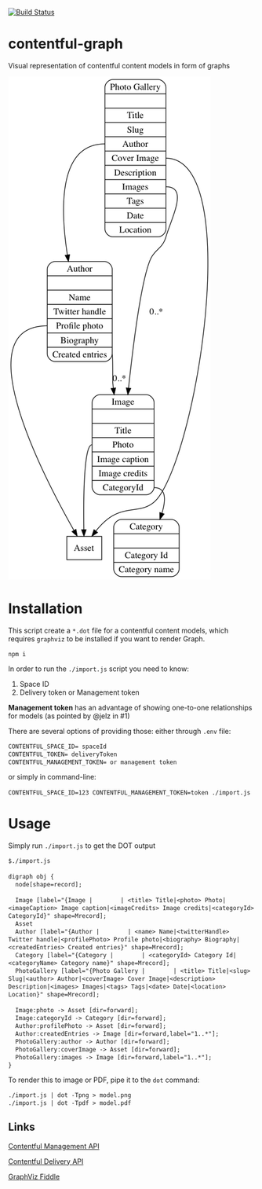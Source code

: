 [![Build Status](https://travis-ci.org/lotas/contentful-graph.svg?branch=master)](https://travis-ci.org/lotas/contentful-graph)

# contentful-graph
Visual representation of contentful content models in form of graphs

![alt](./samples/PhotoGallery/models.png)


# Installation

This script create a `*.dot` file for a contentful content models, which requires `graphviz` to be installed if you want to render Graph.

```
npm i
```

In order to run the `./import.js` script you need to know:

1. Space ID
2. Delivery token or Management token

**Management token** has an advantage of showing one-to-one relationships for models (as pointed by @jelz in #1)

There are several options of providing those: either through `.env` file:

```
CONTENTFUL_SPACE_ID= spaceId
CONTENTFUL_TOKEN= deliveryToken
CONTENTFUL_MANAGEMENT_TOKEN= or management token
```

or simply in command-line:

`CONTENTFUL_SPACE_ID=123 CONTENTFUL_MANAGEMENT_TOKEN=token ./import.js`


# Usage

Simply run `./import.js` to get the DOT output

```
$./import.js

digraph obj {
  node[shape=record];

  Image [label="{Image |        | <title> Title|<photo> Photo|<imageCaption> Image caption|<imageCredits> Image credits|<categoryId> CategoryId}" shape=Mrecord];
  Asset
  Author [label="{Author |        | <name> Name|<twitterHandle> Twitter handle|<profilePhoto> Profile photo|<biography> Biography|<createdEntries> Created entries}" shape=Mrecord];
  Category [label="{Category |        | <categoryId> Category Id|<categoryName> Category name}" shape=Mrecord];
  PhotoGallery [label="{Photo Gallery |        | <title> Title|<slug> Slug|<author> Author|<coverImage> Cover Image|<description> Description|<images> Images|<tags> Tags|<date> Date|<location> Location}" shape=Mrecord];

  Image:photo -> Asset [dir=forward];
  Image:categoryId -> Category [dir=forward];
  Author:profilePhoto -> Asset [dir=forward];
  Author:createdEntries -> Image [dir=forward,label="1..*"];
  PhotoGallery:author -> Author [dir=forward];
  PhotoGallery:coverImage -> Asset [dir=forward];
  PhotoGallery:images -> Image [dir=forward,label="1..*"];
}
```

To render this to image or PDF, pipe it to the `dot` command:

```
./import.js | dot -Tpng > model.png
./import.js | dot -Tpdf > model.pdf
```

## Links

[Contentful Management API](https://www.contentful.com/developers/docs/references/content-management-api/#/reference/content-types)

[Contentful Delivery API](https://www.contentful.com/developers/docs/references/content-delivery-api/#/reference/content-types)

[GraphViz Fiddle](http://stamm-wilbrandt.de/GraphvizFiddle/)
